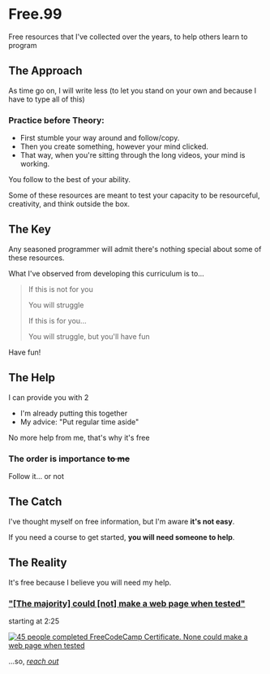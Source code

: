 # Free.99 

Free resources that I've collected over the years, to help others learn to program

## The Approach

As time go on, I will write less (to let you stand on your own and because I have to type all of this)

### Practice before Theory:

- First stumble your way around and follow/copy.
- Then you create something, however your mind clicked.
- That way, when you're sitting through the long videos, your mind is working.

You follow to the best of your ability.

Some of these resources are meant to test your capacity to be resourceful, creativity, and think outside the box.

## The Key

Any seasoned programmer will admit there's nothing special about some of these resources.

What I've observed from developing this curriculum is to...

> 
> If this is not for you
> 
> You will struggle
> 
> If this is for you...
> 
> You will struggle, but you'll have fun

Have fun!


## The Help

I can provide you with 2

- I'm already putting this together
- My advice: "Put regular time aside"

No more help from me, that's why it's free

### The order is importance ~~to me~~

Follow it... or not


## The Catch

I've thought myself on free information, but I'm aware **it's not easy**.

If you need a course to get started, **you will need someone to help**.


## The Reality

It's free because I believe you will need my help.

### ["[The majority] could [not] make a web page when tested"](https://youtu.be/Lf0t0cgErLQ)

starting at 2:25

[
![45 people completed FreeCodeCamp Certificate. None could make a web page when tested
](https://img.youtube.com/vi/Lf0t0cgErLQ/hqdefault.jpg)
](https://youtu.be/Lf0t0cgErLQ?t=145)

...so, [_reach out_](https://patreon.com/programaz101)
